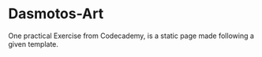 # Dasmotos-Art
One practical Exercise from Codecademy, is a static page made following a given template.
